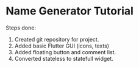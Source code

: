 # Name Generator Tutorial

Steps done:
1. Created git repository for project.
2. Added basic Flutter GUI (icons, texts)
3. Added floating button and comment list.
4. Converted stateless to statefull widget.
